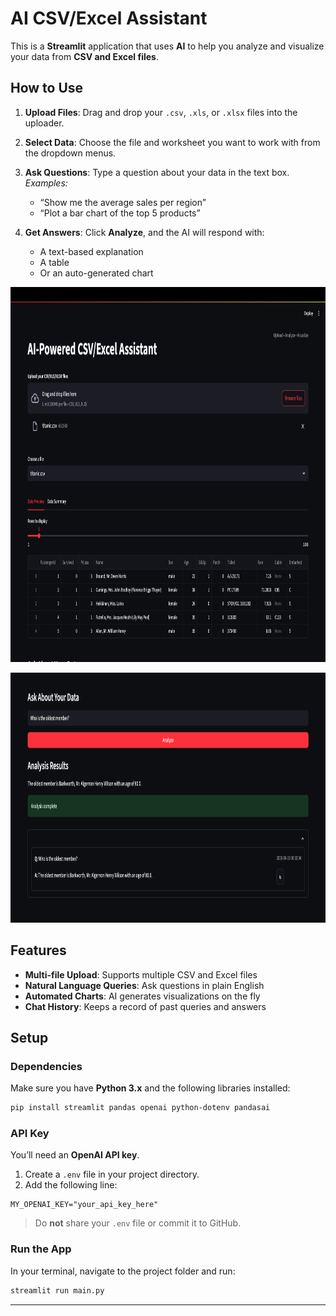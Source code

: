 # AI CSV/Excel Assistant

This is a **Streamlit** application that uses **AI** to help you analyze and visualize your data from **CSV and Excel files**.


## How to Use

1. **Upload Files**: Drag and drop your `.csv`, `.xls`, or `.xlsx` files into the uploader.

2. **Select Data**: Choose the file and worksheet you want to work with from the dropdown menus.

3. **Ask Questions**: Type a question about your data in the text box.  
   _Examples:_  
   - “Show me the average sales per region”  
   - “Plot a bar chart of the top 5 products”

4. **Get Answers**: Click **Analyze**, and the AI will respond with:
   - A text-based explanation  
   - A table  
   - Or an auto-generated chart
  
<p align="center">
  <img src="streamlit_app_1.png" width="1000" height="600" />
  <br />
</p>

<p align="center">
  <img src="streamlit_app_2.png" width="1000" height="400" />
  <br />
</p>


## Features

- **Multi-file Upload**: Supports multiple CSV and Excel files
- **Natural Language Queries**: Ask questions in plain English
- **Automated Charts**: AI generates visualizations on the fly
- **Chat History**: Keeps a record of past queries and answers


## Setup

### Dependencies

Make sure you have **Python 3.x** and the following libraries installed:

```bash
pip install streamlit pandas openai python-dotenv pandasai
```

### API Key

You’ll need an **OpenAI API key**.

1. Create a `.env` file in your project directory.
2. Add the following line:

```env
MY_OPENAI_KEY="your_api_key_here"
```

> Do **not** share your `.env` file or commit it to GitHub.

### Run the App

In your terminal, navigate to the project folder and run:

```bash
streamlit run main.py
```

---

